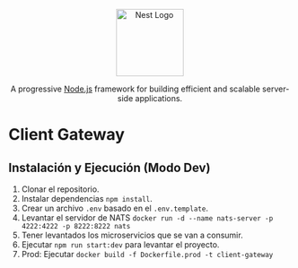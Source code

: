 <p align="center">
  <a href="http://nestjs.com/" target="blank"><img src="https://nestjs.com/img/logo-small.svg" width="120" alt="Nest Logo" /></a>
</p>

[circleci-image]: https://img.shields.io/circleci/build/github/nestjs/nest/master?token=abc123def456
[circleci-url]: https://circleci.com/gh/nestjs/nest

  <p align="center">A progressive <a href="http://nodejs.org" target="_blank">Node.js</a> framework for building efficient and scalable server-side applications.</p>

# Client Gateway

## Instalación y Ejecución (Modo Dev)

1. Clonar el repositorio.
2. Instalar dependencias `npm install`.
3. Crear un archivo `.env` basado en el `.env.template`.
4. Levantar el servidor de NATS `docker run -d --name nats-server -p 4222:4222 -p 8222:8222 nats`
5. Tener levantados los microservicios que se van a consumir.
6. Ejecutar `npm run start:dev` para levantar el proyecto.
7. Prod: Ejecutar `docker build -f Dockerfile.prod -t client-gateway`
